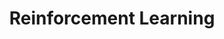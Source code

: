 ---
title: "Reinforcement Learning"
image: cover.jpg
description:
style:
    background: "#0177b8"
    color: "#fff"
---